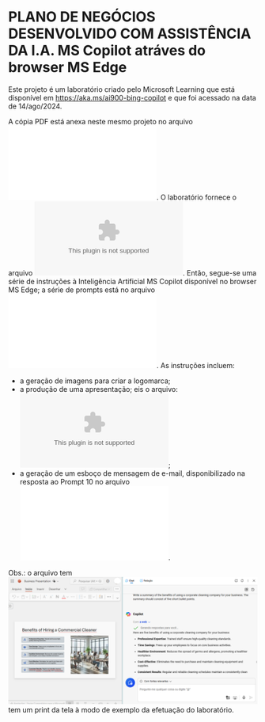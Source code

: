 # PLANO DE NEGÓCIOS DESENVOLVIDO COM ASSISTÊNCIA DA I.A. MS Copilot atráves do browser MS Edge

Este projeto é um laboratório criado pelo Microsoft Learning que está disponível em <https://aka.ms/ai900-bing-copilot> e que foi acessado na data de 14/ago/2024.

A cópia PDF está anexa neste mesmo projeto no arquivo ![](mslearn-ai-fundamentals.pdf). O laboratório fornece o arquivo ![](Business-Idea.docx). Então, segue-se uma série de instruções à Inteligência Artificial MS Copilot disponível no browser MS Edge; a série de prompts está no arquivo ![](prompts.md). As instruções incluem:
- a geração de imagens para criar a logomarca;
- a produção de uma apresentação; eis o arquivo: ![](Business-Presentation.pptx);
- a geração de um esboço de mensagem de e-mail, disponibilizado na resposta ao Prompt 10 no arquivo ![](prompts.md).

Obs.: o arquivo tem ![](img\screen.png) tem um print da tela à modo de exemplo da efetuação do laboratório.